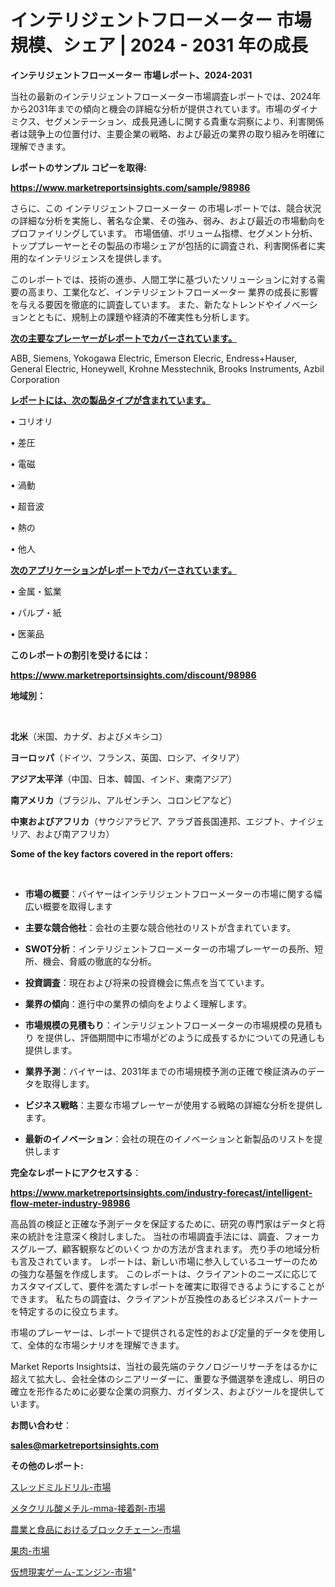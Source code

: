 # インテリジェントフローメーター 市場規模、シェア | 2024 - 2031 年の成長

<strong>インテリジェントフローメーター 市場レポート、2024-2031</strong>

当社の最新のインテリジェントフローメーター市場調査レポートでは、2024年から2031年までの傾向と機会の詳細な分析が提供されています。市場のダイナミクス、セグメンテーション、成長見通しに関する貴重な洞察により、利害関係者は競争上の位置付け、主要企業の戦略、および最近の業界の取り組みを明確に理解できます。



<strong>レポートのサンプル コピーを取得:</strong> <a href=https://www.marketreportsinsights.com/sample/98986>

<strong><u>https://www.marketreportsinsights.com/sample/98986</u></strong></a>

さらに、この インテリジェントフローメーター の市場レポートでは、競合状況の詳細な分析を実施し、著名な企業、その強み、弱み、および最近の市場動向をプロファイリングしています。 市場価値、ボリューム指標、セグメント分析、トッププレーヤーとその製品の市場シェアが包括的に調査され、利害関係者に実用的なインテリジェンスを提供します。

このレポートでは、技術の進歩、人間工学に基づいたソリューションに対する需要の高まり、工業化など、インテリジェントフローメーター 業界の成長に影響を与える要因を徹底的に調査しています。 また、新たなトレンドやイノベーションとともに、規制上の課題や経済的不確実性も分析します。



<strong><u>次の主要なプレーヤーがレポートでカバーされています。</u></strong>

ABB, Siemens, Yokogawa Electric, Emerson Elecric, Endress+Hauser, General Electric, Honeywell, Krohne Messtechnik, Brooks Instruments, Azbil Corporation



<strong><u><b>レポートには、次の製品タイプが含まれています。</b></u></strong>

• コリオリ

• 差圧

• 電磁

• 渦動

• 超音波

• 熱の

• 他人



<strong><u><b>次のアプリケーションがレポートでカバーされています。</b></u></strong>

• 金属・鉱業

• パルプ・紙

• 医薬品



<strong><b>このレポートの割引を受けるには：</b></strong>

<a href=https://www.marketreportsinsights.com/discount/98986>

<strong><u>https://www.marketreportsinsights.com/discount/98986</u></strong></a>



<strong>地域別：</strong>

<strong> </strong>



<strong>北米</strong>（米国、カナダ、およびメキシコ）



<strong>ヨーロッパ</strong>（ドイツ、フランス、英国、ロシア、イタリア）



<strong>アジア太平洋</strong>（中国、日本、韓国、インド、東南アジア）



<strong>南アメリカ</strong>（ブラジル、アルゼンチン、コロンビアなど）



<strong>中東およびアフリカ</strong>（サウジアラビア、アラブ首長国連邦、エジプト、ナイジェリア、および南アフリカ）



<strong>Some of the key factors covered in the report offers:</strong>

<strong> </strong>
<ul>
  <li>

<strong>市場の概要</strong>：バイヤーはインテリジェントフローメーターの市場に関する幅広い概要を取得します</li>
  <li>

<strong>主要な競合他社</strong>：会社の主要な競合他社のリストが含まれています。</li>
  <li>

<strong>SWOT分析</strong>：インテリジェントフローメーターの市場プレーヤーの長所、短所、機会、脅威の徹底的な分析。</li>
  <li>

<strong>投資調査</strong>：現在および将来の投資機会に焦点を当てています。</li>
  <li>

<strong>業界の傾向</strong>：進行中の業界の傾向をよりよく理解します。</li>
  <li>

<strong>市場規模の見積もり</strong>：インテリジェントフローメーターの市場規模の見積もり を提供し、評価期間中に市場がどのように成長するかについての見通しも提供します。</li>
  <li>

<strong>業界予測</strong>：バイヤーは、2031年までの市場規模予測の正確で検証済みのデータを取得します。</li>
  <li>

<strong>ビジネス戦略</strong>：主要な市場プレーヤーが使用する戦略の詳細な分析を提供します。</li>
  <li>

<strong>最新のイノベーション</strong>：会社の現在のイノベーションと新製品のリストを提供します</li>
</ul>


<strong>完全なレポートにアクセスする</strong>：

<a href=https://www.marketreportsinsights.com/industry-forecast/intelligent-flow-meter-industry-98986>

<strong><u>https://www.marketreportsinsights.com/industry-forecast/intelligent-flow-meter-industry-98986</u></strong></a>

高品質の検証と正確な予測データを保証するために、研究の専門家はデータと将来の統計を注意深く検討しました。 当社の市場調査手法には、調査、フォーカスグループ、顧客観察などのいくつ かの方法が含まれます。 売り手の地域分析も言及されています。 レポートは、新しい市場に参入しているユーザーのための強力な基盤を作成します。 このレポートは、クライアントのニーズに応じてカスタマイズして、要件を満たすレポートを確実に取得できるようにすることができます。 私たちの調査は、クライアントが互換性のあるビジネスパートナーを特定するのに役立ちます。

市場のプレーヤーは、レポートで提供される定性的および定量的データを使用して、全体的な市場シナリオを理解できます。

Market Reports Insightsは、当社の最先端のテクノロジーリサーチをはるかに超えて拡大し、会社全体のシニアリーダーに、重要な予備選挙を達成し、明日の確立を形作るために必要な企業の洞察力、ガイダンス、およびツールを提供しています。



<strong><b>お問い合わせ</b></strong>：

<a href=mailto:sales@marketreportsinsights.com>

<strong><u>sales@marketreportsinsights.com</u></strong></a>



<strong>その他のレポート:</strong>

<a href=https://www.linkedin.com/pulse/スレッドミルドリル-市場-2023-推進要因と成長機会-2030-trend-tracking-toolbox-24-analysis-xcb5f/>スレッドミルドリル-市場</a>

<a href=https://www.linkedin.com/pulse/メタクリル酸メチル-mma-接着剤-市場-2023-収益と成長ドライバー-vyltf/>メタクリル酸メチル-mma-接着剤-市場</a>

<a href=https://www.linkedin.com/pulse/農業と食品におけるブロックチェーン-市場-2023-新興市場-将来の動向と市場需要-01e9f/>農業と食品におけるブロックチェーン-市場</a>

<a href=https://www.linkedin.com/pulse/果肉-市場-2023-競争分析と事業成長-2030-pr-news-hub-qlj2f/>果肉-市場</a>

<a href=https://www.linkedin.com/pulse/仮想現実ゲーム-エンジン-市場-2023-最新の-cagr-および成長分析-2030-pr-news-hub-d5asf/>仮想現実ゲーム-エンジン-市場</a>"
